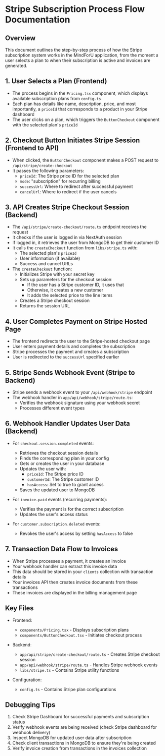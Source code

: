 # Stripe Subscription Process Flow Documentation

## Overview
This document outlines the step-by-step process of how the Stripe subscription system works in the MindForU application, from the moment a user selects a plan to when their subscription is active and invoices are generated.

## 1. User Selects a Plan (Frontend)
- The process begins in the `Pricing.tsx` component, which displays available subscription plans from `config.ts`
- Each plan has details like name, description, price, and most importantly, a `priceId` that corresponds to a product in your Stripe dashboard
- The user clicks on a plan, which triggers the `ButtonCheckout` component with the selected plan's `priceId`

## 2. Checkout Button Initiates Stripe Session (Frontend to API)
- When clicked, the `ButtonCheckout` component makes a POST request to `/api/stripe/create-checkout`
- It passes the following parameters:
  - `priceId`: The Stripe price ID for the selected plan
  - `mode`: "subscription" for recurring billing
  - `successUrl`: Where to redirect after successful payment
  - `cancelUrl`: Where to redirect if the user cancels

## 3. API Creates Stripe Checkout Session (Backend)
- The `/api/stripe/create-checkout/route.ts` endpoint receives the request
- It checks if the user is logged in via NextAuth session
- If logged in, it retrieves the user from MongoDB to get their customer ID
- It calls the `createCheckout` function from `libs/stripe.ts` with:
  - The selected plan's `priceId`
  - User information (if available)
  - Success and cancel URLs
- The `createCheckout` function:
  - Initializes Stripe with your secret key
  - Sets up parameters for the checkout session:
    - If the user has a Stripe customer ID, it uses that
    - Otherwise, it creates a new customer
    - It adds the selected price to the line items
  - Creates a Stripe checkout session
  - Returns the session URL

## 4. User Completes Payment on Stripe Hosted Page
- The frontend redirects the user to the Stripe-hosted checkout page
- User enters payment details and completes the subscription
- Stripe processes the payment and creates a subscription
- User is redirected to the `successUrl` specified earlier

## 5. Stripe Sends Webhook Event (Stripe to Backend)
- Stripe sends a webhook event to your `/api/webhook/stripe` endpoint
- The webhook handler in `app/api/webhook/stripe/route.ts`:
  - Verifies the webhook signature using your webhook secret
  - Processes different event types

## 6. Webhook Handler Updates User Data (Backend)
- For `checkout.session.completed` events:
  - Retrieves the checkout session details
  - Finds the corresponding plan in your config
  - Gets or creates the user in your database
  - Updates the user with:
    - `priceId`: The Stripe price ID
    - `customerId`: The Stripe customer ID
    - `hasAccess`: Set to true to grant access
  - Saves the updated user to MongoDB

- For `invoice.paid` events (recurring payments):
  - Verifies the payment is for the correct subscription
  - Updates the user's access status

- For `customer.subscription.deleted` events:
  - Revokes the user's access by setting `hasAccess` to false

## 7. Transaction Data Flow to Invoices
- When Stripe processes a payment, it creates an invoice
- Your webhook handler can extract this invoice data
- This data should be stored in your `clients` collection with transaction details
- Your invoices API then creates invoice documents from these transactions
- These invoices are displayed in the billing management page

## Key Files
- Frontend:
  - `components/Pricing.tsx` - Displays subscription plans
  - `components/ButtonCheckout.tsx` - Initiates checkout process
  
- Backend:
  - `app/api/stripe/create-checkout/route.ts` - Creates Stripe checkout session
  - `app/api/webhook/stripe/route.ts` - Handles Stripe webhook events
  - `libs/stripe.ts` - Contains Stripe utility functions
  
- Configuration:
  - `config.ts` - Contains Stripe plan configurations

## Debugging Tips
1. Check Stripe Dashboard for successful payments and subscription status
2. Verify webhook events are being received (check Stripe dashboard for webhook delivery)
3. Inspect MongoDB for updated user data after subscription
4. Check client transactions in MongoDB to ensure they're being created
5. Verify invoice creation from transactions in the invoices collection
